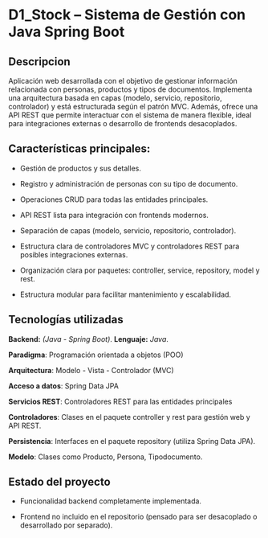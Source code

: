 # D1_Stock – Sistema de Gestión con Java Spring Boot

## Descripcion
Aplicación web desarrollada con el objetivo de gestionar información relacionada con personas, productos y tipos de documentos. Implementa una arquitectura basada en capas (modelo, servicio, repositorio, controlador) y está estructurada según el patrón MVC. Además, ofrece una API REST que permite interactuar con el sistema de manera flexible, ideal para integraciones externas o desarrollo de frontends desacoplados.

## Características principales:
- Gestión de productos y sus detalles.

- Registro y administración de personas con su tipo de documento.

- Operaciones CRUD para todas las entidades principales.

- API REST lista para integración con frontends modernos.

- Separación de capas (modelo, servicio, repositorio, controlador).

- Estructura clara de controladores MVC y controladores REST para posibles integraciones externas.

- Organización clara por paquetes: controller, service, repository, model y rest.

- Estructura modular para facilitar mantenimiento y escalabilidad.

## Tecnologías utilizadas
**Backend:** *(Java - Spring Boot)*.
**Lenguaje:** *Java*.

**Paradigma**: Programación orientada a objetos (POO)

**Arquitectura**: Modelo - Vista - Controlador (MVC)

**Acceso a datos**: Spring Data JPA

**Servicios REST**: Controladores REST para las entidades principales

**Controladores**: Clases en el paquete controller y rest para gestión web y API REST.

**Persistencia**: Interfaces en el paquete repository (utiliza Spring Data JPA).

**Modelo**: Clases como Producto, Persona, Tipodocumento.

## Estado del proyecto
- Funcionalidad backend completamente implementada.

- Frontend no incluido en el repositorio (pensado para ser desacoplado o desarrollado por separado).



